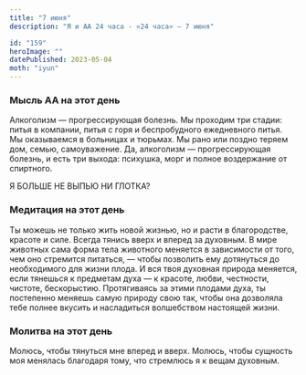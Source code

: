 ```yaml
---
title: "7 июня"
description: "Я и АА 24 часа - «24 часа» — 7 июня"

id: "159"
heroImage: ""
datePublished: 2023-05-04
moth: "iyun"
---
```


### Мысль АА на этот день

Алкоголизм — прогрессирующая болезнь. Мы проходим три стадии: питья в
компании, питья с горя и беспробудного ежедневного питья. Мы оказываемся в
больницах и тюрьмах. Мы рано или поздно теряем дом, семью, самоуважение. Да,
алкоголизм — прогрессирующая болезнь, и есть три выхода: психушка, морг и
полное воздержание от спиртного.

Я БОЛЬШЕ НЕ ВЫПЬЮ НИ ГЛОТКА?

### Медитация на этот день

Ты можешь не только жить новой жизнью, но и расти в благородстве, красоте и
силе. Всегда тянись вверх и вперед за духовным. В мире животных сама форма
тела животного меняется в зависимости от того, чем оно стремится питаться, —
чтобы позволить ему дотянуться до необходимого для жизни плода. И вся твоя
духовная природа меняется, если тянешься к предметам духа — к красоте, любви,
честности, чистоте, бескорыстию. Протягиваясь за этими плодами духа, ты
постепенно меняешь самую природу свою так, чтобы она дозволяла тебе полнее
вкусить и насладиться волшебством настоящей жизни.

### Молитва на этот день

Молюсь, чтобы тянуться мне вперед и вверх. Молюсь, чтобы сущность моя менялась
благодаря тому, что стремлюсь я к вещам духовным.
